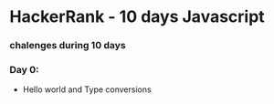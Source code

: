 # HackerRank - 10 days Javascript

### chalenges during 10 days

### Day 0:

- Hello world and Type conversions
